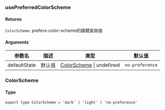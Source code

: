 ### usePreferredColorScheme

#### Returns
`ColorScheme`: prefers-color-scheme的媒體查詢值

#### Arguments
|参数名|描述|类型|默认值|
|---|---|---|---|
|defaultState|默认值|[ColorScheme](#ColorScheme) \| undefined |`no-preference`|

### ColorScheme

#### Type

`export type ColorScheme = 'dark' | 'light' | 'no-preference'`

